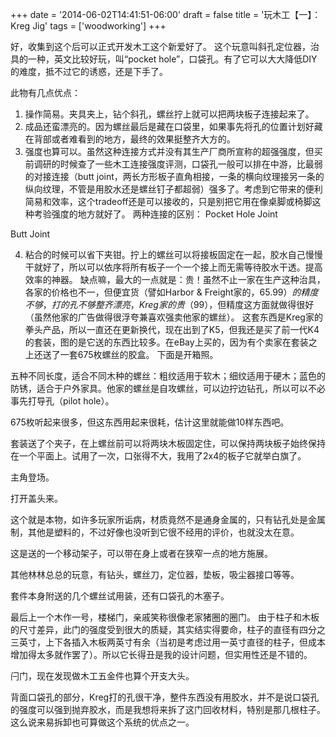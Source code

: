 +++
date = '2014-06-02T14:41:51-06:00'
draft = false
title = '玩木工【一】：Kreg Jig'
tags = ['woodworking']
+++

好，收集到这个后可以正式开发木工这个新爱好了。
这个玩意叫斜孔定位器，治具的一种，英文比较好玩，叫“pocket hole”，口袋孔。有了它可以大大降低DIY的难度，抵不过它的诱惑，还是下手了。

此物有几点优点：
1. 操作简易。夹具夹上，钻个斜孔，螺丝拧上就可以把两块板子连接起来了。
2. 成品还蛮漂亮的。因为螺丝最后是藏在口袋里，如果事先将孔的位置计划好藏在背部或者难看到的地方，最终的效果挺整齐大方的。
3. 强度也算可以。虽然这种连接方式并没有其生产厂商所宣称的超强强度，但买前调研的时候查了一些木工连接强度评测，口袋孔一般可以排在中游，比最弱的对接连接（butt joint，两长方形板子直角相接，一条的横向纹理接另一条的纵向纹理，不管是用胶水还是螺丝钉子都超弱）强多了。考虑到它带来的便利简易和效率，这个tradeoff还是可以接收的，只是别把它用在像桌脚或椅脚这种考验强度的地方就好了。
两种连接的区别：
Pocket Hole Joint


Butt Joint


4. 粘合的时候可以省下夹钳。拧上的螺丝可以将接板固定在一起，胶水自己慢慢干就好了，所以可以依序将所有板子一个一个接上而无需等待胶水干透。提高效率的神器。
缺点嘛，最大的一点就是：贵！虽然不止一家在生产这种治具，各家的价格也不一，但便宜货（譬如Harbor & Freight家的，$65.99）的精度不够，打的孔不够整齐漂亮，Kreg家的贵（$99），但精度这方面就做得很好（虽然他家的广告做得很浮夸兼喜欢强卖他家的螺丝）。
这套东西是Kreg家的拳头产品，所以一直还在更新换代，现在出到了K5，但我还是买了前一代K4的套装，图的是它送的东西比较多。在eBay上买的，因为有个卖家在套装之上还送了一套675枚螺丝的胶盒。
下面是开箱照。


五种不同长度，适合不同木种的螺丝：粗纹适用于软木；细纹适用于硬木；蓝色的防锈，适合于户外家具。他家的螺丝是自攻螺丝，可以边拧边钻孔，所以可以不必事先打导孔（pilot hole）。


675枚听起来很多，但这东西用起来很耗，估计这里就能做10样东西吧。


套装送了个夹子，在上螺丝前可以将两块木板固定住，可以保持两块板子始终保持在一个平面上。试用了一次，口张得不大，我用了2x4的板子它就举白旗了。


主角登场。


打开盖头来。


这个就是本物，如许多玩家所诟病，材质竟然不是通身金属的，只有钻孔处是金属制，其他是塑料的，不过好像也没听到它很不经用的评价，也就没太在意。


这是送的一个移动架子，可以带在身上或者在狭窄一点的地方施展。


其他林林总总的玩意，有钻头，螺丝刀，定位器，垫板，吸尘器接口等等。


套件本身附送的几个螺丝试用装，还有口袋孔的木塞子。


最后上一个木作一号，楼梯门，亲戚笑称很像老家猪圈的圈门。
由于柱子和木板的尺寸差异，此门的强度受到很大的质疑，其实结实得要命，柱子的直径有四分之三英寸，上下各插入木板两英寸有余（当初是考虑过用一英寸直径的柱子，但成本增加得太多就作罢了）。所以它长得丑是我的设计问题，但实用性还是不错的。


闩门，现在发现做木工五金件也算个开支大头。


背面口袋孔的部分，Kreg打的孔很干净，整件东西没有用胶水，并不是说口袋孔的强度可以强到抛弃胶水，而是我想将来拆了这门回收材料，特别是那几根柱子。这么说来易拆卸也可算做这个系统的优点之一。

